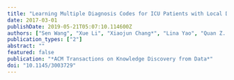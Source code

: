 ```yaml
---
title: "Learning Multiple Diagnosis Codes for ICU Patients with Local Disease Correlation Mining"
date: 2017-03-01
publishDate: 2019-05-21T05:07:10.114600Z
authors: ["Sen Wang", "Xue Li", "Xiaojun Chang*", "Lina Yao", "Quan Z. Sheng", "Guodong Long"]
publication_types: ["2"]
abstract: ""
featured: false
publication: "*ACM Transactions on Knowledge Discovery from Data*"
doi: "10.1145/3003729"
---
```


